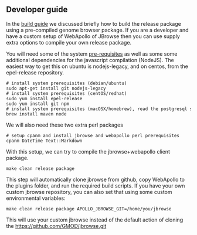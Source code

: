 Developer guide
-----------------

In the [build guide](Build.md) we discussed briefly how to build the release package
using a pre-compiled genome browser package. If you are a developer and have a
custom setup of WebApollo of JBrowse then you can use supply extra options to compile your own release package.

You will need some of the system [pre-requisites](Prerequisites.md) as well as some
some additional dependencies for the javascript compilation (NodeJS). The easiest way
to get this on ubuntu is nodejs-legacy, and on centos, from the epel-release repository.

    # install system prerequisites (debian/ubuntu)
    sudo apt-get install git nodejs-legacy
    # install system prerequisites (centOS/redhat)
    sudo yum install epel-release
    sudo yum install git npm
    # install system prerequisites (macOSX/homebrew), read the postgresql start guide
    brew install maven node


We will also need these two extra perl packages

    # setup cpanm and install jbrowse and webapollo perl prerequisites
    cpanm DateTime Text::Markdown


With this setup, we can try to compile the jbrowse+webapollo client package.

    make clean release package

This step will automatically clone jbrowse from github, copy WebApollo to the plugins folder, and run the required build scripts. If you have your own custom jbrowse repository, you can also set that using some custom environmental variables:


    make clean release package APOLLO_JBROWSE_GIT=/home/you/jbrowse

This will use your custom jbrowse instead of the default action of cloning the https://github.com/GMOD/jbrowse.git


